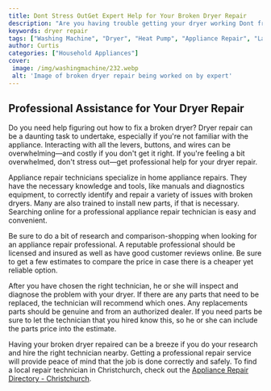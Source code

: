 ```yaml
---
title: Dont Stress OutGet Expert Help for Your Broken Dryer Repair
description: "Are you having trouble getting your dryer working Dont fret any longerget expert help today Learn tips and tricks to fix your dryer or discover why its necessary to contact a professional for help with repairs"
keywords: dryer repair
tags: ["Washing Machine", "Dryer", "Heat Pump", "Appliance Repair", "Laundry Appliances"]
author: Curtis
categories: ["Household Appliances"]
cover: 
 image: /img/washingmachine/232.webp
 alt: 'Image of broken dryer repair being worked on by expert'
---
```

## Professional Assistance for Your Dryer Repair
Do you need help figuring out how to fix a broken dryer? Dryer repair can be a daunting task to undertake, especially if you're not familiar with the appliance. Interacting with all the levers, buttons, and wires can be overwhelming—and costly if you don't get it right. If you're feeling a bit overwhelmed, don't stress out—get professional help for your dryer repair. 

Appliance repair technicians specialize in home appliance repairs. They have the necessary knowledge and tools, like manuals and diagnostics equipment, to correctly identify and repair a variety of issues with broken dryers. Many are also trained to install new parts, if that is necessary. Searching online for a professional appliance repair technician is easy and convenient. 

Be sure to do a bit of research and comparison-shopping when looking for an appliance repair professional. A reputable professional should be licensed and insured as well as have good customer reviews online. Be sure to get a few estimates to compare the price in case there is a cheaper yet reliable option. 

After you have chosen the right technician, he or she will inspect and diagnose the problem with your dryer. If there are any parts that need to be replaced, the technician will recommend which ones. Any replacements parts should be genuine and from an authorized dealer. If you need parts be sure to let the technician that you hired know this, so he or she can include the parts price into the estimate. 

Having your broken dryer repaired can be a breeze if you do your research and hire the right technician nearby. Getting a professional repair service will provide peace of mind that the job is done correctly and safely. To find a local repair technician in Christchurch, check out the [Appliance Repair Directory - Christchurch](./pages/appliance-repair-technicians/new-zealand/christchurch).
